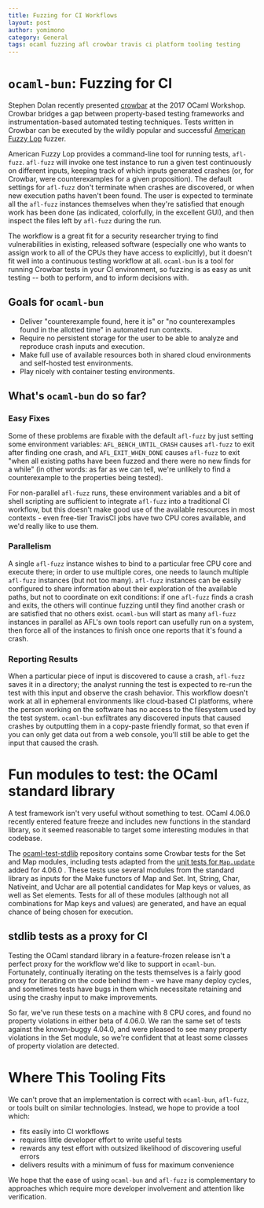 ```yaml
---
title: Fuzzing for CI Workflows
layout: post
author: yomimono
category: General
tags: ocaml fuzzing afl crowbar travis ci platform tooling testing
---
```


# `ocaml-bun`: Fuzzing for CI

Stephen Dolan recently presented [crowbar](https://github.com/stedolan/crowbar) at the 2017 OCaml Workshop. Crowbar bridges a gap between property-based testing frameworks and instrumentation-based automated testing techniques.  Tests written in Crowbar can be executed by the wildly popular and successful [American Fuzzy Lop](http://lcamtuf.coredump.cx/afl) fuzzer.

American Fuzzy Lop provides a command-line tool for running tests, `afl-fuzz`.  `afl-fuzz` will invoke one test instance to run a given test continuously on different inputs, keeping track of which inputs generated crashes (or, for Crowbar, were counterexamples for a given proposition).  The default settings for `afl-fuzz` don't terminate when crashes are discovered, or when new execution paths haven't been found.  The user is expected to terminate all the `afl-fuzz` instances themselves when they're satisfied that enough work has been done (as indicated, colorfully, in the excellent GUI), and then inspect the files left by `afl-fuzz` during the run.

The workflow is a great fit for a security researcher trying to find vulnerabilities in existing, released software (especially one who wants to assign work to all of the CPUs they have access to explicitly), but it doesn't fit well into a continuous testing workflow at all.  `ocaml-bun` is a tool for running Crowbar tests in your CI environment, so fuzzing is as easy as unit testing -- both to perform, and to inform decisions with.

## Goals for `ocaml-bun`

* Deliver "counterexample found, here it is" or "no counterexamples found in the allotted time" in automated run contexts.
* Require no persistent storage for the user to be able to analyze and reproduce crash inputs and execution.
* Make full use of available resources both in shared cloud environments and self-hosted test environments.
* Play nicely with container testing environments.

## What's `ocaml-bun` do so far?

### Easy Fixes

Some of these problems are fixable with the default `afl-fuzz` by just setting some environment variables: `AFL_BENCH_UNTIL_CRASH` causes `afl-fuzz` to exit after finding one crash, and `AFL_EXIT_WHEN_DONE` causes `afl-fuzz` to exit "when all existing paths have been fuzzed and there were no new finds for a while" (in other words: as far as we can tell, we're unlikely to find a counterexample to the properties being tested).

For non-parallel `afl-fuzz` runs, these environment variables and a bit of shell scripting are sufficient to integrate `afl-fuzz` into a traditional CI workflow, but this doesn't make good use of the available resources in most contexts - even free-tier TravisCI jobs have two CPU cores available, and we'd really like to use them.

### Parallelism

A single `afl-fuzz` instance wishes to bind to a particular free CPU core and execute there; in order to use multiple cores, one needs to launch multiple `afl-fuzz` instances (but not too many).  `afl-fuzz` instances can be easily configured to share information about their exploration of the available paths, but not to coordinate on exit conditions: if one `afl-fuzz` finds a crash and exits, the others will continue fuzzing until they find another crash or are satisfied that no others exist.  `ocaml-bun` will start as many `afl-fuzz` instances in parallel as AFL's own tools report can usefully run on a system, then force all of the instances to finish once one reports that it's found a crash.

### Reporting Results

When a particular piece of input is discovered to cause a crash, `afl-fuzz` saves it in a directory; the analyst running the test is expected to re-run the test with this input and observe the crash behavior.  This workflow doesn't work at all in ephemeral environments like cloud-based CI platforms, where the person working on the software has no access to the filesystem used by the test system.  `ocaml-bun` exfiltrates any discovered inputs that caused crashes by outputting them in a copy-paste friendly format, so that even if you can only get data out from a web console, you'll still be able to get the input that caused the crash.

# Fun modules to test: the OCaml standard library

A test framework isn't very useful without something to test.  OCaml 4.06.0 recently entered feature freeze and includes new functions in the standard library, so it seemed reasonable to target some interesting modules in that codebase.

The [ocaml-test-stdlib](https://github.com/yomimono/ocaml-test-stdlib) repository contains some Crowbar tests for the Set and Map modules, including tests adapted from the [unit tests for `Map.update`](https://github.com/ocaml/ocaml/blob/d10f0857a40001f65f4cc00f6ee187cbd5227738/testsuite/tests/basic/maps.ml#L34) added for 4.06.0 .  These tests use several modules from the standard library as inputs for the Make functors of Map and Set.  Int, String, Char, Nativeint, and Uchar are all potential candidates for Map keys or values, as well as Set elements.  Tests for all of these modules (although not all combinations for Map keys and values) are generated, and have an equal chance of being chosen for execution.

## stdlib tests as a proxy for CI

Testing the OCaml standard library in a feature-frozen release isn't a perfect proxy for the workflow we'd like to support in `ocaml-bun`.  Fortunately, continually iterating on the tests themselves is a fairly good proxy for iterating on the code behind them - we have many deploy cycles, and sometimes tests have bugs in them which necessitate retaining and using the crashy input to make improvements.

So far, we've run these tests on a machine with 8 CPU cores, and found no property violations in either beta of 4.06.0.  We ran the same set of tests against the known-buggy 4.04.0, and were pleased to see many property violations in the Set module, so we're confident that at least some classes of property violation are detected.

# Where This Tooling Fits

We can't prove that an implementation is correct with `ocaml-bun`, `afl-fuzz`, or tools built on similar technologies.  Instead, we hope to provide a tool which:

* fits easily into CI workflows
* requires little developer effort to write useful tests
* rewards any test effort with outsized likelihood of discovering useful errors
* delivers results with a minimum of fuss for maximum convenience

We hope that the ease of using `ocaml-bun` and `afl-fuzz` is complementary to approaches which require more developer involvement and attention like verification.
